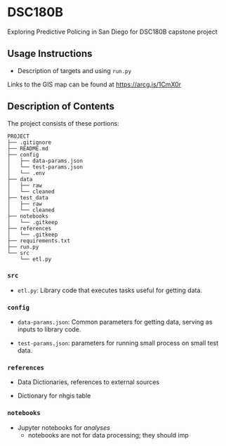 # DSC180B
Exploring Predictive Policing in San Diego for DSC180B capstone project

## Usage Instructions

* Description of targets and using `run.py`

Links to the GIS map can be found at https://arcg.is/1CmX0r

## Description of Contents

The project consists of these portions:
```
PROJECT
├── .gitignore
├── README.md
├── config
│   ├── data-params.json
│   └── test-params.json
│   └── .env
├── data
│   ├── raw
│   └── cleaned
├── test_data
│   ├── raw
│   └── cleaned
├── notebooks
│   └── .gitkeep
├── references
│   └── .gitkeep
├── requirements.txt
├── run.py
└── src
    └── etl.py
```

### `src`

* `etl.py`: Library code that executes tasks useful for getting data.

### `config`

* `data-params.json`: Common parameters for getting data, serving as
  inputs to library code.
  
* `test-params.json`: parameters for running small process on small
  test data.

### `references`

* Data Dictionaries, references to external sources
- Dictionary for nhgis table

### `notebooks`

* Jupyter notebooks for *analyses*
  - notebooks are not for data processing; they should imp
